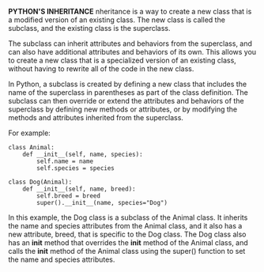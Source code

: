 
**PYTHON'S INHERITANCE**
nheritance is a way to create a new class that is a modified version of an existing class. The new class is called the subclass, and the existing class is the superclass.

The subclass can inherit attributes and behaviors from the superclass, and can also have additional attributes and behaviors of its own. This allows you to create a new class that is a specialized version of an existing class, without having to rewrite all of the code in the new class.

In Python, a subclass is created by defining a new class that includes the name of the superclass in parentheses as part of the class definition. The subclass can then override or extend the attributes and behaviors of the superclass by defining new methods or attributes, or by modifying the methods and attributes inherited from the superclass.

For example:
```
class Animal:
    def __init__(self, name, species):
        self.name = name
        self.species = species

class Dog(Animal):
    def __init__(self, name, breed):
        self.breed = breed
        super().__init__(name, species="Dog")
```

In this example, the Dog class is a subclass of the Animal class. It inherits the name and species attributes from the Animal class, and it also has a new attribute, breed, that is specific to the Dog class. The Dog class also has an __init__ method that overrides the __init__ method of the Animal class, and calls the __init__ method of the Animal class using the super() function to set the name and species attributes.
